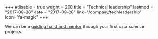 +++
#disable = true
weight = 200
title = "Technical leadership"
lastmod = "2017-08-26"
date = "2017-08-26"
link="/company/techleadership"
icon="fa-magic"
+++

We can be a [guiding hand and mentor](company/techleadership) through your first data science projects.